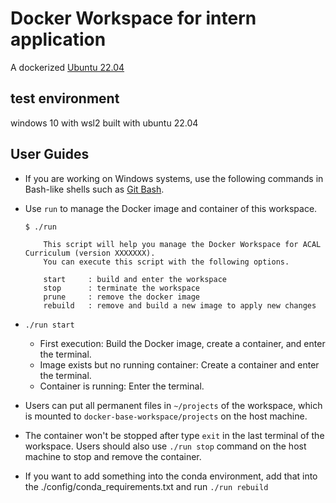 # Docker Workspace for intern application
A dockerized [Ubuntu 22.04](https://hub.docker.com/_/ubuntu/)

## test environment
windows 10 with wsl2 built with ubuntu 22.04

## User Guides
- If you are working on Windows systems, use the following commands in Bash-like shells such as [Git Bash](https://git-scm.com/download/win).
- Use `run` to manage the Docker image and container of this workspace.
    ```
    $ ./run

        This script will help you manage the Docker Workspace for ACAL Curriculum (version XXXXXXX).
        You can execute this script with the following options.

        start     : build and enter the workspace
        stop      : terminate the workspace
        prune     : remove the docker image
        rebuild   : remove and build a new image to apply new changes
    ```
- `./run start`
    - First execution: Build the Docker image, create a container, and enter the terminal.
    - Image exists but no running container: Create a container and enter the terminal.
    - Container is running: Enter the terminal.
- Users can put all permanent files in `~/projects` of the workspace, which is mounted to `docker-base-workspace/projects` on the host machine.
- The container won't be stopped after type `exit` in the last terminal of the workspace. Users should also use `./run stop` command on the host machine to stop and remove the container.

- If you want to add something into the conda environment,
add that into the ./config/conda_requirements.txt and run `./run rebuild`

